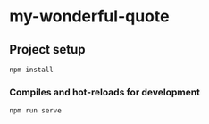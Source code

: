 # my-wonderful-quote

## Project setup
```
npm install
```

### Compiles and hot-reloads for development
```
npm run serve
```

